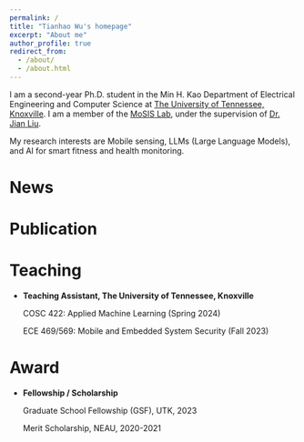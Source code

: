 ```yaml
---
permalink: /
title: "Tianhao Wu's homepage"
excerpt: "About me"
author_profile: true
redirect_from: 
  - /about/
  - /about.html
---
```

I am a second-year Ph.D. student in the Min H. Kao Department of Electrical Engineering and Computer Science at [The University of Tennessee, Knoxville](https://www.utk.edu/). I am a member of the [MoSIS Lab](https://mosis.eecs.utk.edu/members.html), under the supervision of [Dr. Jian Liu](https://web.eecs.utk.edu/~jliu/).

My research interests are Mobile sensing, LLMs (Large Language Models), and AI for smart fitness and health monitoring. 



News
======


Publication
======


Teaching
======

- **Teaching Assistant, The University of Tennessee, Knoxville**

    COSC 422: Applied Machine Learning (Spring 2024)

    ECE 469/569: Mobile and Embedded System Security (Fall 2023)

Award
======
- **Fellowship / Scholarship**

    Graduate School Fellowship (GSF), UTK, 2023

    Merit Scholarship, NEAU, 2020-2021


